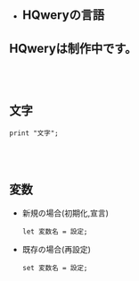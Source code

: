 <!DOCTYPE HTML>
<html>
  <ul>
    <li><h2><b>HQweryの言語</b></h2>
  </ul>
  <h2>HQweryは制作中です。</h2>
  <br>
  </br>

  <h2>文字</h2>
  <pre><code>print "文字";</code></pre>

  <br>
  </br>
  <h2>変数</h2>
  <ul>
    <li><p>新規の場合(初期化,宣言)</p>
    <pre><code>let 変数名 = 設定;</code></pre>
    <li><p>既存の場合(再設定)</p>
    <pre><code>set 変数名 = 設定;</code></pre>
  </ul>
</html>
